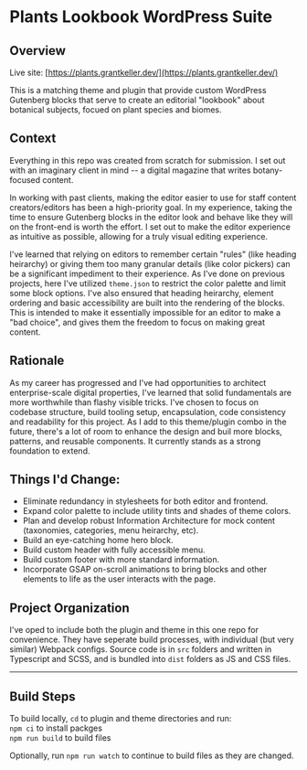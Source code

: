 # Plants Lookbook WordPress Suite

## Overview

Live site: [https://plants.grantkeller.dev/](https://plants.grantkeller.dev/)

This is a matching theme and plugin that provide custom WordPress Gutenberg blocks that serve to create an editorial "lookbook" about botanical subjects, focued on plant species and biomes.


## Context
Everything in this repo was created from scratch for submission. I set out with an imaginary client in mind -- a digital magazine that writes botany-focused content.

In working with past clients, making the editor easier to use for staff content creators/editors has been a high-priority goal. In my experience, taking the time to ensure Gutenberg blocks in the editor look and behave like they will on the front-end is worth the effort. I set out to make the editor experience as intuitive as possible, allowing for a truly visual editing experience.

I've learned that relying on editors to remember certain "rules" (like heading heirarchy) or giving them too many granular details (like color pickers) can be a significant impediment to their experience. As I've done on previous projects, here I've utilized `theme.json` to restrict the color palette and limit some block options. I've also ensured that heading heirarchy, element ordering and basic accessibility are built into the rendering of the blocks. This is intended to make it essentially impossible for an editor to make a "bad choice", and gives them the freedom to focus on making great content.


## Rationale
As my career has progressed and I've had opportunities to architect enterprise-scale digital properties, I've learned that solid fundamentals are more worthwhile than flashy visible tricks. I've chosen to focus on codebase structure, build tooling setup, encapsulation, code consistency and readability for this project. As I add to this theme/plugin combo in the future, there's a lot of room to enhance the design and buil more blocks, patterns, and reusable components. It currently stands as a strong foundation to extend.


## Things I'd Change:
- Eliminate redundancy in stylesheets for both editor and frontend.
- Expand color palette to include utility tints and shades of theme colors.
- Plan and develop robust Information Architecture for mock content (taxonomies, categories, menu heirarchy, etc).
- Build an eye-catching home hero block.
- Build custom header with fully accessible menu.
- Build custom footer with more standard information.
- Incorporate GSAP on-scroll animations to bring blocks and other elements to life as the user interacts with the page.




## Project Organization

I've oped to include both the plugin and theme in this one repo for convenience. They have seperate build processes, with individual (but very similar) Webpack configs. Source code is in `src` folders and written in Typescript and SCSS, and is bundled into `dist` folders as JS and CSS files.

---

## Build Steps

To build locally, `cd` to plugin and theme directories and run:  
`npm ci` to install packges  
`npm run build` to build files

Optionally, run `npm run watch` to continue to build files as they are changed.